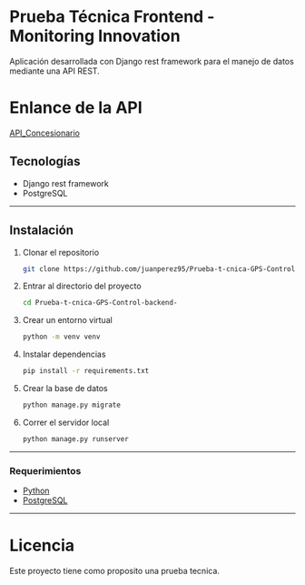 # Prueba Técnica Frontend - Monitoring Innovation

Aplicación desarrollada con Django rest framework para el manejo de datos mediante una API REST.

# Enlance de la API
[API_Concesionario](https://backend-gpscontrol.onrender.com/api/concesionario/?format=json)

## Tecnologías

- Django rest framework
- PostgreSQL

---

## Instalación

1. Clonar el repositorio
    ```bash
    git clone https://github.com/juanperez95/Prueba-t-cnica-GPS-Control-backend-.git
    ```
2. Entrar al directorio del proyecto
    ```bash
    cd Prueba-t-cnica-GPS-Control-backend-
    ```
3. Crear un entorno virtual
    ```bash
    python -m venv venv
    ```
4. Instalar dependencias
    ```bash
    pip install -r requirements.txt
    ```
5. Crear la base de datos
    ```bash
    python manage.py migrate
    ```
6. Correr el servidor local
    ```bash
    python manage.py runserver
    ```
---



### Requerimientos

- [Python](https://www.python.org/downloads/)
- [PostgreSQL](https://www.postgresql.org/)


---

# Licencia
Este proyecto tiene como proposito una prueba tecnica.